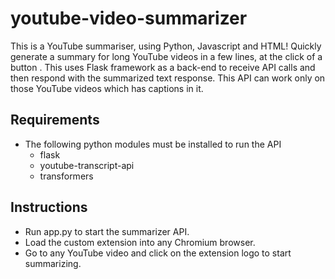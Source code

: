 # youtube-video-summarizer
This is a YouTube summariser, using Python, Javascript and HTML! Quickly generate a summary for long YouTube videos in a few lines, at the click of a button .
This uses Flask framework as a back-end to receive API calls and then respond with the summarized text response. This API can work only on those YouTube videos which has captions in it.
## Requirements
- The following python modules must be installed to run the API
  - flask
  - youtube-transcript-api
  - transformers

## Instructions
- Run app.py to start the summarizer API.
- Load the custom extension into any Chromium browser.
- Go to any YouTube video and click on the extension logo to start summarizing.

